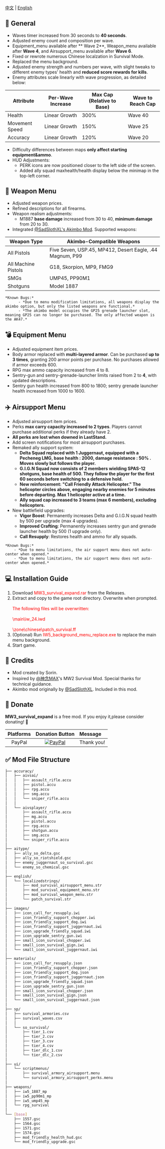 [中文](README_CN.md) | [English](README.md)

## 📖 General

- Waves timer increased from 30 seconds to **40 seconds**.  
- Adjusted enemy count and composition per wave.  
- Equipment_menu available after ** Wave 2**, Weapon_menu available after **Wave 4**, and Airsupport_menu available after **Wave 6**.  
- Fixed or rewrote numerous Chinese localzation in Survival Mode.  
- Replaced the menu background.  
- Adjusted enemy strength and numbers per wave, with slight tweaks to different enemy types' health and **reduced score rewards for kills**.  
- Enemy attributes scale linearly with wave progression, as detailed below:  

| Attribute    | Per-Wave Increase | Max Cap (Relative to Base) | Wave to Reach Cap |  
|-------------|------------------|---------------------------|------------------|  
| Health      | Linear Growth    | 300%                      | Wave 40          |  
| Movement Speed | Linear Growth | 150%                      | Wave 25          |  
| Accuracy    | Linear Growth    | 120%                      | Wave 20          |  

- Difficulty differences between maps **only affect starting equipment&ammo**.  
- HUD Adjustments:  
  - PERK icons are now positioned closer to the left side of the screen.  
  - Added ally squad maxhealth/health display below the minimap in the top-left corner.  

## 🔫 Weapon Menu  

- Adjusted weapon prices.  
- Refined descriptions for all firearms.  
- Weapon realism adjustments:  
  - M1887 **base damage** increased from 30 to 40, **minimum damage** from 20 to 30.  
- Integrated [@SadSlothXL's Akimbo Mod](https://github.com/SadSlothXL/IW5-mod_akimbo). Supported weapons:  

| Weapon Type      | Akimbo-Compatible Weapons                                                                 |  
|------------------|------------------------------------------------------------------------------------------|  
| All Pistols      | Five Seven, USP.45, MP412, Desert Eagle, .44 Magnum, P99                                |  
| All Machine Pistols | G18, Skorpion, MP9, FMG9                                                              |  
| SMGs            | UMP45, PP90M1                                                                           |  
| Shotguns        | Model 1887                                                                              |  

```
*Known Bugs:*
	  - *Due to menu modification limitations, all weapons display the akimbo option, but only the listed weapons are functional.*
	  - *The akimbo model occupies the GP25 grenade launcher slot, meaning GP25 can no longer be purchased. The only affected weapon is the AK47.*
```


## 💣 Equipment Menu  

- Adjusted equipment item prices.  
- Body armor replaced with **multi-layered armor**. Can be purchased **up to 3 times**, granting 200 armor points per purchase. No purchases allowed if armor exceeds 600.  
- RPG max ammo capacity increased from 4 to 8.  
- Sentry-gun and sentry-grenade-launcher limits raised from 2 to **4**, with updated descriptions.  
- Sentry gun health increased from 800 to 1800; sentry grenade launcher health increased from 1000 to 1600.  

## ✈️ Airsupport Menu  

- Adjusted airsupport item prices.  
- Perks **max carry capacity increased to 2 types**. Players cannot purchase additional perks if they already have 2.  
- **All perks are lost when downed in LastStand.**  
- Add screen notifications for most airsupport purchases.  
- Remaked ally support system:  
  - **Delta Squad replaced with 1 Juggernaut, equipped with a Pecheneg LMG, base health : 2000, damage resistance : 50% . Moves slowly but follows the player.**  
  - **G.I.G.N Squad now consists of 2 members wielding SPAS-12 shotguns, base health of 500. They follow the player for the first 60 seconds before switching to a defensive hold.**  
  - **New reinforcement: "Call Friendly Attack Helicopter." The helicopter circles above, engaging nearby enemies for 5 minutes before departing. Max 1 helicopter active at a time.**  
  - **Ally squad cap increased to 3 teams (max 6 members), excluding helicopters.**  
- New battlefield upgrades:  
  - **Vigor Boost**: Permanently increases Delta and G.I.G.N squad health by 500 per upgrade (max 4 upgrades).  
  - **Improved Crafting**: Permanently increases sentry gun and grenade launcher health by 500 (1 upgrade only).  
  - **Call Resupply**: Restores health and ammo for ally squads.  

```
*Known Bugs:*
	- *Due to menu limitations, the air support menu does not auto-center when opened.*
	- *Due to menu limitations, the air support menu does not auto-center when opened.*
```


## 💻 Installation Guide  

1. Download <span style="color:red">MW3_survival_expand.rar</span> from the Releases.  
2. Extract and copy to the game root directory. Overwrite when prompted.  
   <span style="color:red">  
       The following files will be overwritten:<br>  
       \main\iw_24.iwd<br>  
       \zone\chinese\patch_survival.ff  
   </span>  
3. (Optional) Run <span style="color:red">IW5_background_menu_replace.exe</span> to replace the main menu background.  
4. Start game.  

## 📖 Credits  

- Mod created by Sorin.  
- Inspired by [@神念MAX](https://space.bilibili.com/175979296)'s MW2 Survival Mod. Special thanks for technical guidance.  
- Akimbo mod originally by [@SadSlothXL](https://github.com/SadSlothXL/IW5-mod_akimbo). Included in this mod.  

## 💖 Donate 

**MW3_survival_expand** is a free mod. If you enjoy it,please consider donating! 🤩  

| Platforms    | Donation Button                                                                                              | Message    |  
|:------------:|:------------------------------------------------------------------------------------------------------------:|:-----------|  
| PayPal       | [![PayPal](https://www.paypalobjects.com/en_US/i/btn/btn_donate_LG.gif)](https://paypal.me/841603239)        | Thank you! |  

## ✅ Mod File Structure  

```bash  
├── accuracy/  
│   ├── aivsai/  
│   │   ├── assault_rifle.accu  
│   │   ├── pistol.accu  
│   │   ├── rpg.accu  
│   │   ├── smg.accu  
│   │   └── sniper_rifle.accu  
│   │  
│   └── aivsplayer/  
│       ├── assault_rifle.accu  
│       ├── mg.accu  
│       ├── pistol.accu  
│       ├── rpg.accu  
│       ├── shotgun.accu  
│       ├── smg.accu  
│       └── sniper_rifle.accu  
│  
├── aitype/  
│   ├── ally_so_delta.gsc  
│   ├── ally_so_riotshield.gsc  
│   ├── enemy_juggernaut_so_survival.gsc  
│   └── enemy_so_chemical.gsc  
│  
├── english/  
│   └── localizedstrings/  
│       ├── mod_survival_airsupport_menu.str  
│       ├── mod_survival_equipment_menu.str  
│       ├── mod_survival_weapon_menu.str  
│       └── patch_survival.str  
│  
├── images/  
│   ├── icon_call_for_resupply.iwi  
│   ├── icon_friendly_support_chopper.iwi  
│   ├── icon_friendly_support_dog.iwi  
│   ├── icon_friendly_support_juggernaut.iwi  
│   ├── icon_upgrade_friendly_squad.iwi  
│   ├── icon_upgrade_sentry_gun.iwi  
│   ├── small_icon_survival_chopper.iwi  
│   ├── small_icon_survival_gign.iwi  
│   └── small_icon_survival_juggernaut.iwi  
│  
├── materials/  
│   ├── icon_call_for_resupply.json  
│   ├── icon_friendly_support_chopper.json  
│   ├── icon_friendly_support_dog.json  
│   ├── icon_friendly_support_juggernaut.json  
│   ├── icon_upgrade_friendly_squad.json  
│   ├── icon_upgrade_sentry_gun.json  
│   ├── small_icon_survival_chopper.json  
│   ├── small_icon_survival_gign.json  
│   └── small_icon_survival_juggernaut.json  
│  
├── sp/  
│   ├── survival_armories.csv  
│   ├── survival_waves.csv  
│   │  
│   └── so_survival/  
│       ├── tier_1.csv  
│       ├── tier_2.csv  
│       ├── tier_3.csv  
│       ├── tier_4.csv  
│       ├── tier_dlc_1.csv  
│       └── tier_dlc_2.csv  
│  
├── ui/  
│   └── scriptmenus/  
│       ├── survival_armory_airsupport.menu  
│       └── survival_armory_airsupport_perks.menu  
│  
├── weapons/  
│   ├── iw5_1887_mp  
│   ├── iw5_pp90m1_mp  
│   ├── iw5_ump45_mp  
│   └── rpg_survival  
│  
└── [base]  
    ├── 1557.gsc  
    ├── 1564.gsc  
    ├── 1571.gsc  
    ├── 1574.gsc  
    ├── mod_friendly_health_hud.gsc  
    └── mod_friendly_upgrade.gsc  
```
